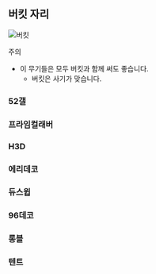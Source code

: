 ## 버킷 자리

![버킷]()

주의

- 이 무기들은 모두 버킷과 함께 써도 좋습니다.
  - 버킷은 사기가 맞습니다.

### 52갤

### 프라임컬래버

### H3D

### 에리데코

### 듀스윕

### 96데코

### 롱블

### 텐트
